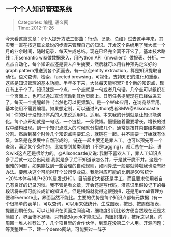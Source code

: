 一个个人知识管理系统
---
    
> Categories: 编程, 语义网  
> Time: 2012-11-26
    
今天看这篇文章：《个人提升方法三部曲：行动，记录、总结》过去这半年来，其实我一直在按这篇文章说的步骤来管理自己的知识。开发这个系统用了我大概一个月的业余时间，随时记录，每天生成总结。现在已经完全离不开它了。基本技术路线：用semantic wiki做数据录入，用Python API（mwclient）做报表、分析。一点点自动化，每个知识点还是要人产生摘要，然后就可以用各种预先定义好的graph pattern推送到各个页面去。有一点点entity extraction，算是知识提取自动化。语义查询、检索、faceted browsing，可视化，支持知识的进化和重组。这些是知识管理的基本功能。半年多下来，大体每天能积累7-8个新的知识点，现在有上千个了。知识就是一个点，一个点就是一句或者几句话。几个点可以组织在一个页面上，也可以通过查询流动到其他页面上。日历任务提醒现在已经做进去了，每天一个提醒邮件（当然也可以更频繁）。是一个Web应用，在浏览器里用。基本使用不需要编程。如果想定制，可以通过Python或者SMW@Alisoncastle问：你的对于没知识体系的人来说适用吗。适用。本来我的计划就是让知识能演化。每个点开始就是一句话，一个链接，一条微博。慢慢随着需要增长。增长的过程中结构出现。到一个知识点过大的时候就分裂成几个，通常是按其内部结构自然分割。然后到某个时候几个知识点需要汇总，就链在一起。并不需要一开始就有体系，体系是在发展中自然形成的。     链在一起主要还是靠人工。也可以预先写一个查询，满足某个条件的，比如提到某类词的（不是tagging），都汇总在一起。语义wiki这点还是很给力的。@Alisoncastle又说: 我懒不喜欢人工，靠人工知识点多了后就一定会出问题 我就是多了后不知道该怎么并，于是就干脆不并。这是个很难的问题，如果能找到一些合理的自动规则，如同算法一般那就帅啦我也没有好办法。要解决这个可能得开个公司专业搞。我觉得应可能的比例是60%统计+20%本体与NLP+20%启发式HCI。目前组织大都还是手工，而且要求使用者自己有良好的记录习惯。我不管是看文章，开会还是写代码，潜意识里假设记下的每段话将来都可能长成新的知识点。但是妞妈就觉得这很别扭，还是用email管理方便和Evernote比，界面当然不能比。主要的优势是每个知识点都有元数据（有一个很简单的表单），可以查询，可以用来做统计，生成图表，按日、按周做报表，提醒到期任务。可以让知识在页面之间流动，细粒度引用比较方便当然现在还是太简陋了，界面惨不忍睹，只有绝对geek才能忍受。向妞妈推荐，被斥之以鼻。向周围一堆人推荐过了，几个项目里的合作伙伴，到现在没第二个人用。开源问题：等我整理一下，建一个demo网站。可能要过一阵子     
    